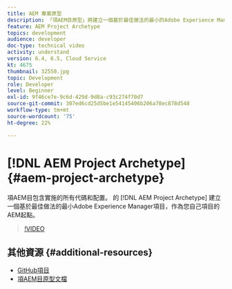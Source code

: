 ```yaml
---
title: AEM 專案原型
description: 「項AEM目原型」將建立一個基於最佳做法的最小的Adobe Experience Manager項目，作為您自己項目的AEM起點。
feature: AEM Project Archetype
topics: development
audience: developer
doc-type: technical video
activity: understand
version: 6.4, 6.5, Cloud Service
kt: 4675
thumbnail: 32550.jpg
topic: Development
role: Developer
level: Beginner
exl-id: 9f46ce7e-9c6d-429d-9d8a-c93c274f70d7
source-git-commit: 307ed6cd25d5be1e54145406b206a78ec878d548
workflow-type: tm+mt
source-wordcount: '75'
ht-degree: 22%

---
```


# [!DNL AEM Project Archetype] {#aem-project-archetype}

項AEM目包含實施的所有代碼和配置。 的 [!DNL AEM Project Archetype] 建立一個基於最佳做法的最小Adobe Experience Manager項目，作為您自己項目的AEM起點。

>[!VIDEO](https://video.tv.adobe.com/v/32550/?quality=12&learn=on)

## 其他資源 {#additional-resources}

* [GitHub項目](https://github.com/adobe/aem-project-archetype)
* [項AEM目原型文檔](https://experienceleague.adobe.com/docs/experience-manager-core-components/using/developing/archetype/overview.html)
